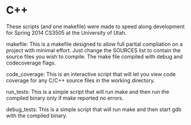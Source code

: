 C++
===

These scripts (and one makefile) were made to speed along development for Spring 2014 CS3505 at the University of Utah.

makefile: This is a makefile designed to allow full parital compliation on a project with minimal effort. Just change the SOURCES list to contain the source files you wish to compile. The make file compiled with debug and codecoverage flags.

code_coverage: This is an interactive script that will let you view code coverage for any C/C++ source files in the working directory.

run_tests: This is a simple script that will run make and then run the compiled binary only if make reported no errors.

debug_tests: This is a simple script that will run make and then start gdb with the compiled binary.
